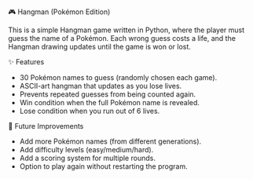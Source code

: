 🎮 Hangman (Pokémon Edition)

This is a simple Hangman game written in Python, where the player must guess the name of a Pokémon. Each wrong guess costs a life, and the Hangman drawing updates until the game is won or lost.


✨ Features

- 30 Pokémon names to guess (randomly chosen each game).
- ASCII-art hangman that updates as you lose lives.
- Prevents repeated guesses from being counted again.
- Win condition when the full Pokémon name is revealed.
- Lose condition when you run out of 6 lives.


🔮 Future Improvements

- Add more Pokémon names (from different generations).
- Add difficulty levels (easy/medium/hard).
- Add a scoring system for multiple rounds.
- Option to play again without restarting the program.
